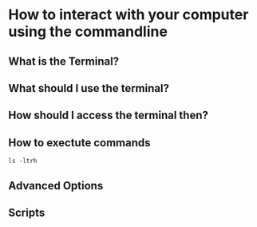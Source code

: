 # How to interact with your computer using the commandline

## What is the Terminal?

## What should I use the terminal?

## How should I access the terminal then?

## How to exectute commands

<code>ls -ltrh</code>

## Advanced Options

## Scripts


